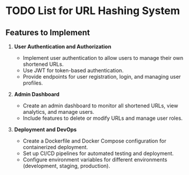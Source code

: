 # TODO List for URL Hashing System

## Features to Implement

1. **User Authentication and Authorization**
   - Implement user authentication to allow users to manage their own shortened URLs.
   - Use JWT for token-based authentication.
   - Provide endpoints for user registration, login, and managing user profiles.

2. **Admin Dashboard**
   - Create an admin dashboard to monitor all shortened URLs, view analytics, and manage users.
   - Include features to delete or modify URLs and manage user roles.

3. **Deployment and DevOps**
   - Create a Dockerfile and Docker Compose configuration for containerized deployment.
   - Set up CI/CD pipelines for automated testing and deployment.
   - Configure environment variables for different environments (development, staging, production).   